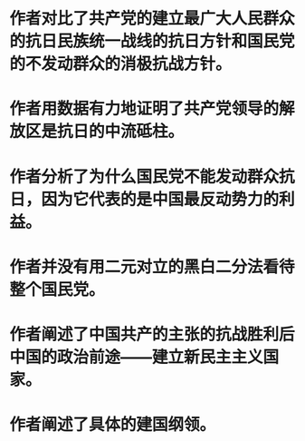 # 作者对比了共产党的建立最广大人民群众的抗日民族统一战线的抗日方针和国民党的不发动群众的消极抗战方针。
# 作者用数据有力地证明了共产党领导的解放区是抗日的中流砥柱。
# 作者分析了为什么国民党不能发动群众抗日，因为它代表的是中国最反动势力的利益。
# 作者并没有用二元对立的黑白二分法看待整个国民党。
# 作者阐述了中国共产的主张的抗战胜利后中国的政治前途——建立新民主主义国家。
# 作者阐述了具体的建国纲领。
